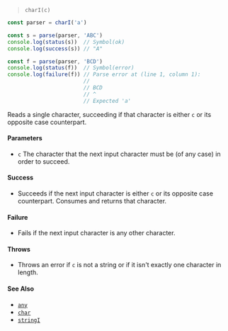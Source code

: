 <!--
 Copyright (c) 2020 Thomas J. Otterson
 
 This software is released under the MIT License.
 https://opensource.org/licenses/MIT
-->

> `charI(c)`

```javascript
const parser = charI('a')

const s = parse(parser, 'ABC')
console.log(status(s))  // Symbol(ok)
console.log(success(s)) // "A"

const f = parse(parser, 'BCD')
console.log(status(f))  // Symbol(error)
console.log(failure(f)) // Parse error at (line 1, column 1):
                        //
                        // BCD
                        // ^
                        // Expected 'a'
```

Reads a single character, succeeding if that character is either `c` or its opposite case counterpart.

#### Parameters

* `c` The character that the next input character must be (of any case) in order to succeed.

#### Success 

* Succeeds if the next input character is either `c` or its opposite case counterpart. Consumes and returns that character.

#### Failure 

* Fails if the next input character is any other character.

#### Throws

* Throws an error if `c` is not a string or if it isn't exactly one character in length.

#### See Also

* [`any`](any.md)
* [`char`](char.md)
* [`stringI`](stringi.md)